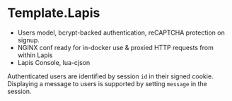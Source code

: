 # Template.Lapis

- Users model, bcrypt-backed authentication, reCAPTCHA protection on signup.
- NGINX conf ready for in-docker use & proxied HTTP requests from within Lapis
- Lapis Console, lua-cjson

Authenticated users are identified by session `id` in their signed cookie.
Displaying a message to users is supported by setting `message` in the session.
